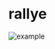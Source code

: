 # rallye

![example](https://clousi.hs-mannheim.de/index.php/s/nGcfQgEmtCA79kf/download?path=&files=example.png)
